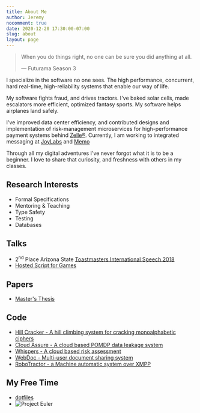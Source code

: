 ```yaml
---
title: About Me
author: Jeremy
nocomment: true
date: 2020-12-20 17:30:00-07:00
slug: about
layout: page
---
```


> When you do things right, no one can be sure you did anything at all.
>  
> &mdash; Futurama Season 3

I specialize in the software no one sees. The high performance, concurrent,
hard real-time, high-reliability systems that enable our way of life. 

My software fights fraud, and drives tractors. I've baked solar cells, made
escalators more efficient, optimized fantasy sports. My software helps
airplanes land safely.

I've improved data center efficiency, and contributed designs and
implementation of risk-management microservices for high-performance payment
systems behind [Zelle&#174;](https://ZellePay.com). Currently, I am working to
integrated messaging at [JoyLabs](https://joylabs.com) and [Memo](https://memo.com/)

Through all my digital adventures I've never forgot what it is to be
a beginner. I love to share that curiosity, and freshness with others in my
classes.  

Research Interests
------------------

- Formal Specifications
- Mentoring & Teaching
- Type Safety
- Testing
- Databases

Talks
-----
- 2<sup>nd</sup> Place Arizona State [Toastmasters International Speech 2018](https://aztoastmasters.org/spring-2018-contest-results/)
- [Hosted Script for Games](https://vimeo.com/39505796)

Papers
------
- [Master's Thesis](/publications/WRIGHT_JEREMY_1000738685.pdf)

Code
----
- [Hill Cracker - A hill climbing system for cracking monoalphabetic
  ciphers](https://github.com/JeremyLWright/hillclimbing-decryptor)
- [Cloud Assure - A cloud based POMDP data leakage system](https://github.com/JeremyLWright/CloudAssure)
- [Whispers - A cloud based risk assessment](https://github.com/JeremyLWright/thesis)
- [WebDoc - Multi-user document sharing system](https://github.com/JeremyLWright/WebDocumentSystem)
- [RoboTractor - a Machine automatic system over XMPP](https://github.com/JeremyLWright/cse548-RoboTractor)

My Free Time
------------
- [dotfiles](https://github.com/JeremyLWright/dotfiles)
- ![Project Euler](https://projecteuler.net/profile/jwright85.png)
